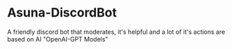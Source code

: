 # Asuna-DiscordBot
A friendly discord bot that moderates, it's helpful and a lot of it's actions are based on AI "OpenAI-GPT Models"
